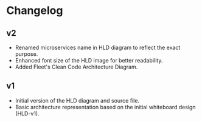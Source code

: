 # Changelog

## v2
- Renamed microservices name in HLD diagram to reflect the exact purpose.
- Enhanced font size of the HLD image for better readability.
- Added Fleet's Clean Code Architecture Diagram.

## v1
- Initial version of the HLD diagram and source file.
- Basic architecture representation based on the initial whiteboard design (HLD-v1).